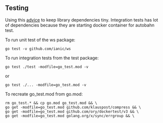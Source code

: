 


## Testing

Using this [advice](https://dev.to/wallyqs/introducing-gotest-mod-18a1) to keep
library dependencies tiny. Integration tests has lot of dependencies because
they are starting docker container for autobahn test.

To run unit test of the ws package:
```
go test -v github.com/ianic/ws
```

 To run integration tests from the test package:
```
go test ./test -modfile=go_test.mod -v
```
or
```
go test ./... -modfile=go_test.mod -v
```

To recreate go_test.mod from go.mod:
```
rm go_test.* && cp go.mod go_test.mod && \
go get -modfile=go_test.mod github.com/klauspost/compress && \
go get -modfile=go_test.mod github.com/ory/dockertest/v3 && \
go get -modfile=go_test.mod golang.org/x/sync/errgroup && \
```
